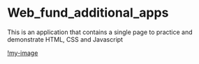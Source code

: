 # Web_fund_additional_apps

This is an application that contains a single page to practice and demonstrate HTML, CSS and Javascript

[!my-image](https://github.com/Shtaiwee1/Web_fund_additional_apps/blob/master/Sports_page/pic.png)
